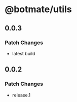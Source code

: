 # @botmate/utils

## 0.0.3

### Patch Changes

- latest build

## 0.0.2

### Patch Changes

- release.1
